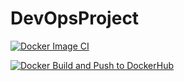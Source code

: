 # DevOpsProject


[![Docker Image CI](https://github.com/zkarapanceva/DevOpsProject/actions/workflows/docker-image.yml/badge.svg)](https://github.com/zkarapanceva/DevOpsProject/actions/workflows/docker-image.yml)

[![Docker Build and Push to DockerHub](https://github.com/zkarapanceva/DevOpsProject/actions/workflows/docker-hub.yml/badge.svg)](https://github.com/zkarapanceva/DevOpsProject/actions/workflows/docker-hub.yml)

